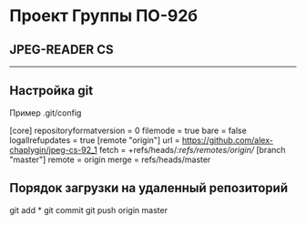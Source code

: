 # Проект Группы ПО-92б
## JPEG-READER CS

---
## Настройка git
Пример .git/config

[core]
        repositoryformatversion = 0
        filemode = true
        bare = false
        logallrefupdates = true
[remote "origin"]
        url = https://github.com/alex-chaplygin/jpeg-cs-92_1
        fetch = +refs/heads/*:refs/remotes/origin/*
[branch "master"]
        remote = origin
        merge = refs/heads/master

## Порядок загрузки на удаленный репозиторий

git add *
git commit
git push origin master
